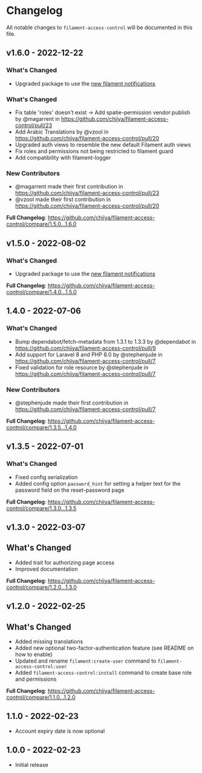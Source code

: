 # Changelog

All notable changes to `filament-access-control` will be documented in this file.

## v1.6.0 - 2022-12-22

### What's Changed

- Upgraded package to use the [new filament notifications](https://filamentphp.com/docs/2.x/notifications/installation)

### What's Changed

- Fix table 'roles' doesn't exist -> Add spatie-permission vendor:publish by @magarrent in https://github.com/chiiya/filament-access-control/pull/23
- Add Arabic Translations by @vzool in https://github.com/chiiya/filament-access-control/pull/20
- Upgraded auth views to resemble the new default Filament auth views
- Fix roles and permissions not being restricted to filament guard
- Add compatibility with filament-logger

### New Contributors

- @magarrent made their first contribution in https://github.com/chiiya/filament-access-control/pull/23
- @vzool made their first contribution in https://github.com/chiiya/filament-access-control/pull/20

**Full Changelog**: https://github.com/chiiya/filament-access-control/compare/1.5.0...1.6.0

## v1.5.0 - 2022-08-02

### What's Changed

- Upgraded package to use the [new filament notifications](https://filamentphp.com/docs/2.x/notifications/installation)

**Full Changelog**: https://github.com/chiiya/filament-access-control/compare/1.4.0...1.5.0

## 1.4.0 - 2022-07-06

### What's Changed

- Bump dependabot/fetch-metadata from 1.3.1 to 1.3.3 by @dependabot in https://github.com/chiiya/filament-access-control/pull/9
- Add support for Laravel 8 and PHP 8.0 by @stephenjude in https://github.com/chiiya/filament-access-control/pull/7
- Fixed validation for role resource by @stephenjude in https://github.com/chiiya/filament-access-control/pull/7

### New Contributors

- @stephenjude made their first contribution in https://github.com/chiiya/filament-access-control/pull/7

**Full Changelog**: https://github.com/chiiya/filament-access-control/compare/1.3.5...1.4.0

## v1.3.5 - 2022-07-01

### What's Changed

- Fixed config serialization
- Added config option `password_hint` for setting a helper text for the password field on the reset-password page

**Full Changelog**: https://github.com/chiiya/filament-access-control/compare/1.3.0...1.3.5

## v1.3.0 - 2022-03-07

## What's Changed

- Added trait for authorizing page access
- Improved documentation

**Full Changelog**: https://github.com/chiiya/filament-access-control/compare/1.2.0...1.3.0

## v1.2.0 - 2022-02-25

## What's Changed

- Added missing translations
- Added new optional two-factor-authentication feature (see README on how to enable)
- Updated and rename `filament:create-user` command to `filament-access-control:user`
- Added `filament-access-control:install` command to create base role and permissions

**Full Changelog**: https://github.com/chiiya/filament-access-control/compare/1.1.0...1.2.0

## 1.1.0 - 2022-02-23

- Account expiry date is now optional

## 1.0.0 - 2022-02-23

- Initial release
